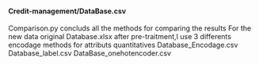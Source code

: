 #### Credit-management/DataBase.csv

Comparison.py concluds all the methods for comparing the results
For the new data original Database.xlsx after pre-traitment,I use 3 differents encodage methods for attributs quantitatives
Database_Encodage.csv Database_label.csv DataBase_onehotencoder.csv
